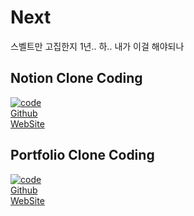 # Next
스벨트만 고집한지 1년.. 하.. 내가 이걸 해야되나

## Notion Clone Coding
[![code](https://img.youtube.com/vi/0OaDyjB9Ib8/0.jpg)](https://www.youtube.com/watch?v=0OaDyjB9Ib8) <br />
[Github](https://github.com/Hyunseos-studyroom/Next/tree/main/notion-clone) <br />
[WebSite](#) <br />

## Portfolio Clone Coding
[![code](https://img.youtube.com/vi/qwtWcGeIe40/0.jpg)](https://www.youtube.com/watch?v=qwtWcGeIe40) <br />
[Github](https://github.com/Hyunseos-studyroom/Next/tree/main/portfolio) <br />
[WebSite](https://popol-jdq3pat1b-3bokus-projects.vercel.app/) <br />
